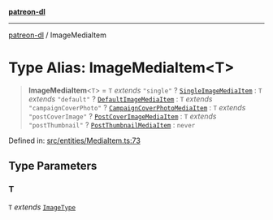 [**patreon-dl**](../README.md)

***

[patreon-dl](../README.md) / ImageMediaItem

# Type Alias: ImageMediaItem\<T\>

> **ImageMediaItem**\<`T`\> = `T` *extends* `"single"` ? [`SingleImageMediaItem`](../interfaces/SingleImageMediaItem.md) : `T` *extends* `"default"` ? [`DefaultImageMediaItem`](../interfaces/DefaultImageMediaItem.md) : `T` *extends* `"campaignCoverPhoto"` ? [`CampaignCoverPhotoMediaItem`](../interfaces/CampaignCoverPhotoMediaItem.md) : `T` *extends* `"postCoverImage"` ? [`PostCoverImageMediaItem`](../interfaces/PostCoverImageMediaItem.md) : `T` *extends* `"postThumbnail"` ? [`PostThumbnailMediaItem`](../interfaces/PostThumbnailMediaItem.md) : `never`

Defined in: [src/entities/MediaItem.ts:73](https://github.com/patrickkfkan/patreon-dl/blob/564e431e409ad640819c7b5ad600451c2bd07930/src/entities/MediaItem.ts#L73)

## Type Parameters

### T

`T` *extends* [`ImageType`](ImageType.md)
